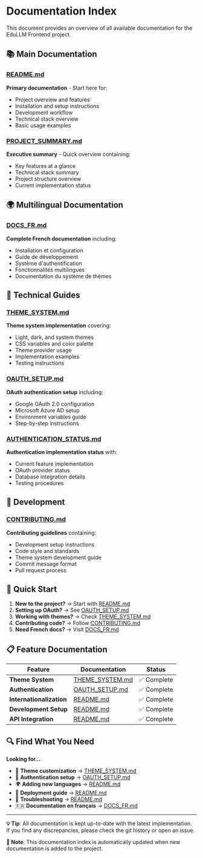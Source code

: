 # Documentation Index

This document provides an overview of all available documentation for the EduLLM Frontend project.

## 📚 Main Documentation

### [README.md](./README.md)
**Primary documentation** - Start here for:
- Project overview and features
- Installation and setup instructions
- Development workflow
- Technical stack overview
- Basic usage examples

### [PROJECT_SUMMARY.md](./PROJECT_SUMMARY.md)
**Executive summary** - Quick overview containing:
- Key features at a glance
- Technical stack summary
- Project structure overview
- Current implementation status

## 🌍 Multilingual Documentation

### [DOCS_FR.md](./DOCS_FR.md)
**Complete French documentation** including:
- Installation et configuration
- Guide de développement
- Système d'authentification
- Fonctionnalités multilingues
- Documentation du système de thèmes

## 🔧 Technical Guides

### [THEME_SYSTEM.md](./THEME_SYSTEM.md)
**Theme system implementation** covering:
- Light, dark, and system themes
- CSS variables and color palette
- Theme provider usage
- Implementation examples
- Testing instructions

### [OAUTH_SETUP.md](./OAUTH_SETUP.md)
**OAuth authentication setup** including:
- Google OAuth 2.0 configuration
- Microsoft Azure AD setup
- Environment variables guide
- Step-by-step instructions

### [AUTHENTICATION_STATUS.md](./AUTHENTICATION_STATUS.md)
**Authentication implementation status** with:
- Current feature implementation
- OAuth provider status
- Database integration details
- Testing procedures

## 🤝 Development

### [CONTRIBUTING.md](./CONTRIBUTING.md)
**Contributing guidelines** containing:
- Development setup instructions
- Code style and standards
- Theme system development guide
- Commit message format
- Pull request process

## 🚀 Quick Start

1. **New to the project?** → Start with [README.md](./README.md)
2. **Setting up OAuth?** → See [OAUTH_SETUP.md](./OAUTH_SETUP.md)
3. **Working with themes?** → Check [THEME_SYSTEM.md](./THEME_SYSTEM.md)
4. **Contributing code?** → Follow [CONTRIBUTING.md](./CONTRIBUTING.md)
5. **Need French docs?** → Visit [DOCS_FR.md](./DOCS_FR.md)

## 📋 Feature Documentation

| Feature | Documentation | Status |
|---------|---------------|--------|
| **Theme System** | [THEME_SYSTEM.md](./THEME_SYSTEM.md) | ✅ Complete |
| **Authentication** | [OAUTH_SETUP.md](./OAUTH_SETUP.md) | ✅ Complete |
| **Internationalization** | [README.md](./README.md#internationalization) | ✅ Complete |
| **Development Setup** | [README.md](./README.md#installation) | ✅ Complete |
| **API Integration** | [README.md](./README.md#api-integration) | ✅ Complete |

## 🔍 Find What You Need

**Looking for...**
- 🎨 **Theme customization** → [THEME_SYSTEM.md](./THEME_SYSTEM.md)
- 🔐 **Authentication setup** → [OAUTH_SETUP.md](./OAUTH_SETUP.md)
- 🌍 **Adding new languages** → [README.md](./README.md#adding-new-languages)
- 🚀 **Deployment guide** → [README.md](./README.md#development)
- 🐛 **Troubleshooting** → [README.md](./README.md#development-workflow)
- 🇫🇷 **Documentation en français** → [DOCS_FR.md](./DOCS_FR.md)

---

**💡 Tip**: All documentation is kept up-to-date with the latest implementation. If you find any discrepancies, please check the git history or open an issue.

**📝 Note**: This documentation index is automatically updated when new documentation is added to the project.

